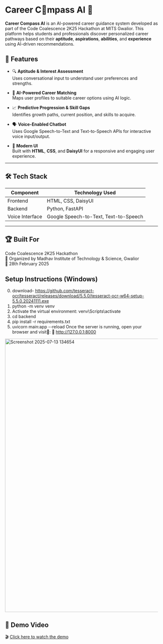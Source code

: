# Career C🧭mpass AI 🎯

**Career Compass AI** is an AI-powered career guidance system developed as part of the Code Coalescence 2K25 Hackathon at MITS Gwalior. This platform helps students and professionals discover personalized career pathways based on their **aptitude**, **aspirations**, **abilities**, and **experience** using AI-driven recommendations.


## 🚀 Features

- 🔍 **Aptitude & Interest Assessment**  
  Uses conversational input to understand user preferences and strengths.

- 🧠 **AI-Powered Career Matching**  
  Maps user profiles to suitable career options using AI logic.

- 📈 **Predictive Progression & Skill Gaps**  
  Identifies growth paths, current position, and skills to acquire.

- 🗣️ **Voice-Enabled Chatbot**  
  Uses Google Speech-to-Text and Text-to-Speech APIs for interactive voice input/output.

- 🎨 **Modern UI**  
  Built with **HTML**, **CSS**, and **DaisyUI** for a responsive and engaging user experience.


---

## 🛠️ Tech Stack

| Component       | Technology Used                     |
|----------------|--------------------------------------|
| Frontend       | HTML, CSS, DaisyUI                   |
| Backend        | Python, FastAPI                      |
| Voice Interface| Google Speech-to-Text, Text-to-Speech|  

---
## 🏆 Built For

Code Coalescence 2K25 Hackathon  
📍 Organized by Madhav Institute of Technology & Science, Gwalior  
📅 28th February 2025



## Setup Instructions (Windows)

0. download- https://github.com/tesseract-ocr/tesseract/releases/download/5.5.0/tesseract-ocr-w64-setup-5.5.0.20241111.exe
1. python -m venv venv
2. Activate the virtual environment:
   venv\Scripts\activate
3. cd backend
4. pip install -r requirements.txt
5. uvicorn main:app --reload
Once the server is running, open your browser and visit🚀:
📍 http://127.0.0.1:8000

<img width="1885" height="902" alt="Screenshot 2025-07-13 134654" src="https://github.com/user-attachments/assets/7c89eca0-e158-473f-be37-2b175cf69f39" />

## 🎥 Demo Video

🎬 [Click here to watch the demo](https://drive.google.com/file/d/1HKFJSOoEIXw8tLzCEc_k0EMFA2BoaSJY/view?usp=sharing)
